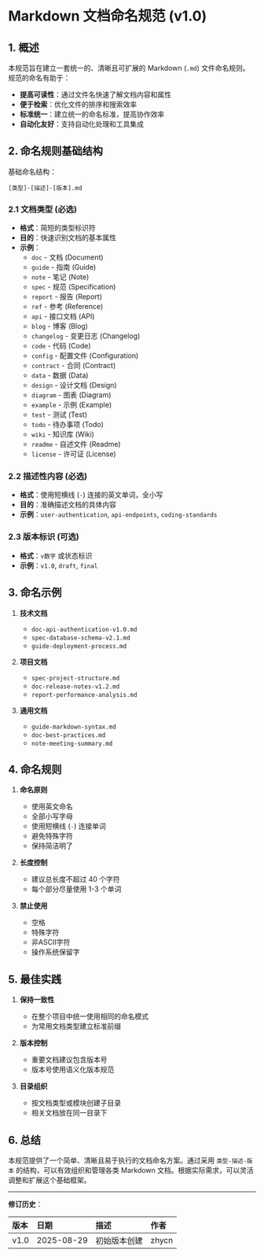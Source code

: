 # Markdown 文档命名规范 (v1.0)

## 1. 概述

本规范旨在建立一套统一的、清晰且可扩展的 Markdown (`.md`) 文件命名规则。规范的命名有助于：

- **提高可读性**：通过文件名快速了解文档内容和属性
- **便于检索**：优化文件的排序和搜索效率
- **标准统一**：建立统一的命名标准，提高协作效率
- **自动化友好**：支持自动化处理和工具集成

## 2. 命名规则基础结构

基础命名结构：

`[类型]-[描述]-[版本].md`

### 2.1 文档类型 (必选)

- **格式**：简短的类型标识符
- **目的**：快速识别文档的基本属性
- **示例**：
  - `doc` - 文档 (Document)
  - `guide` - 指南 (Guide)
  - `note` - 笔记 (Note)
  - `spec` - 规范 (Specification)
  - `report` - 报告 (Report)
  - `ref` - 参考 (Reference)
  - `api` - 接口文档 (API)
  - `blog` - 博客 (Blog)
  - `changelog` - 变更日志 (Changelog)
  - `code` - 代码 (Code)
  - `config` - 配置文件 (Configuration)
  - `contract` - 合同 (Contract)
  - `data` - 数据 (Data)
  - `design` - 设计文档 (Design)
  - `diagram` - 图表 (Diagram)
  - `example` - 示例 (Example)
  - `test` - 测试 (Test)
  - `todo` - 待办事项 (Todo)
  - `wiki` - 知识库 (Wiki)
  - `readme` - 自述文件 (Readme)
  - `license` - 许可证 (License)

### 2.2 描述性内容 (必选)

- **格式**：使用短横线 (`-`) 连接的英文单词，全小写
- **目的**：准确描述文档的具体内容
- **示例**：`user-authentication`, `api-endpoints`, `coding-standards`

### 2.3 版本标识 (可选)

- **格式**：`v数字` 或状态标识
- **示例**：`v1.0`, `draft`, `final`

## 3. 命名示例

1. **技术文档**
   - `doc-api-authentication-v1.0.md`
   - `spec-database-schema-v2.1.md`
   - `guide-deployment-process.md`

2. **项目文档**
   - `spec-project-structure.md`
   - `doc-release-notes-v1.2.md`
   - `report-performance-analysis.md`

3. **通用文档**
   - `guide-markdown-syntax.md`
   - `doc-best-practices.md`
   - `note-meeting-summary.md`

## 4. 命名规则

1. **命名原则**
   - 使用英文命名
   - 全部小写字母
   - 使用短横线 (`-`) 连接单词
   - 避免特殊字符
   - 保持简洁明了

2. **长度控制**
   - 建议总长度不超过 40 个字符
   - 每个部分尽量使用 1-3 个单词

3. **禁止使用**
   - 空格
   - 特殊字符
   - 非ASCII字符
   - 操作系统保留字

## 5. 最佳实践

1. **保持一致性**
   - 在整个项目中统一使用相同的命名模式
   - 为常用文档类型建立标准前缀

2. **版本控制**
   - 重要文档建议包含版本号
   - 版本号使用语义化版本规范

3. **目录组织**
   - 按文档类型或模块创建子目录
   - 相关文档放在同一目录下

## 6. 总结

本规范提供了一个简单、清晰且易于执行的文档命名方案。通过采用 `类型-描述-版本` 的结构，可以有效组织和管理各类 Markdown 文档。根据实际需求，可以灵活调整和扩展这个基础框架。

---

**修订历史**：

| 版本 | 日期       | 描述         | 作者  |
| :--- | :--------- | :----------- | :---- |
| v1.0 | 2025-08-29 | 初始版本创建 | zhycn |
